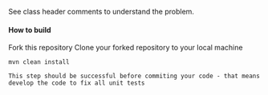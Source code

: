 See class header comments to understand the problem. 

#### How to build

 Fork this repository 
 Clone your forked repository to your local machine 

    mvn clean install
    
    This step should be successful before commiting your code - that means develop the code to fix all unit tests
    
    
    
    
    
    

